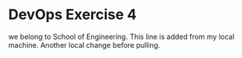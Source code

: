 # DevOps Exercise 4
we belong to School of Engineering.
This line is added from my local machine.
Another local change before pulling.
